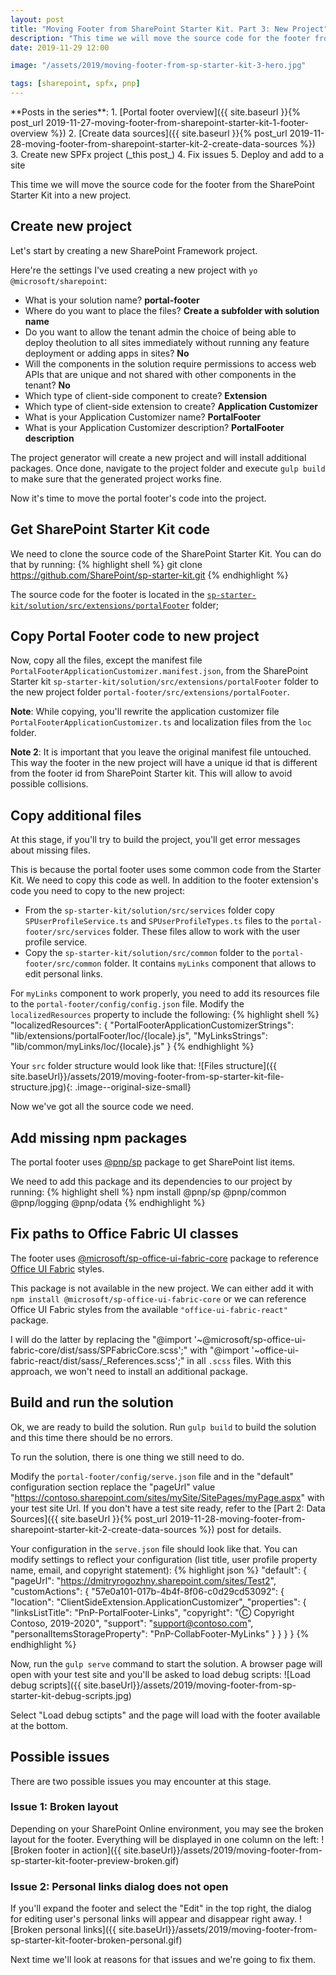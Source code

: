 ```yaml
---
layout: post
title: "Moving Footer from SharePoint Starter Kit. Part 3: New Project"
description: "This time we will move the source code for the footer from the SharePoint Starter Kit into a new project."
date: 2019-11-29 12:00

image: "/assets/2019/moving-footer-from-sp-starter-kit-3-hero.jpg"

tags: [sharepoint, spfx, pnp]
---
```


<aside markdown="1">
**Posts in the series**:
1. [Portal footer overview]({{ site.baseurl }}{% post_url 2019-11-27-moving-footer-from-sharepoint-starter-kit-1-footer-overview %})
2. [Create data sources]({{ site.baseurl }}{% post_url 2019-11-28-moving-footer-from-sharepoint-starter-kit-2-create-data-sources %})
3. Create new SPFx project (_this post_)
4. Fix issues
5. Deploy and add to a site
</aside>

This time we will move the source code for the footer from the SharePoint Starter Kit into a new project.

## Create new project

Let's start by creating a new SharePoint Framework project.

Here're the settings I've used creating a new project with `yo @microsoft/sharepoint`:
- What is your solution name? **portal-footer**
- Where do you want to place the files? **Create a subfolder with solution name**
- Do you want to allow the tenant admin the choice of being able to deploy theolution to all sites immediately without running any feature deployment or adding apps in sites? **No**
- Will the components in the solution require permissions to access web APIs that are unique and not shared with other components in the tenant? **No**
- Which type of client-side component to create? **Extension**
- Which type of client-side extension to create? **Application Customizer**
- What is your Application Customizer name? **PortalFooter**
- What is your Application Customizer description? **PortalFooter description**

The project generator will create a new project and will install additional packages. Once done, navigate to the project folder and execute `gulp build` to make sure that the generated project works fine.

Now it's time to move the portal footer's code into the project.

## Get SharePoint Starter Kit code

We need to clone the source code of the SharePoint Starter Kit. You can do that by running:
{% highlight shell %}
git clone https://github.com/SharePoint/sp-starter-kit.git
{% endhighlight %}

The source code for the footer is located in the [`sp-starter-kit/solution/src/extensions/portalFooter`](https://github.com/SharePoint/sp-starter-kit/tree/master/solution/src/extensions/portalFooter) folder;

## Copy Portal Footer code to new project

Now, copy all the files, except the manifest file `PortalFooterApplicationCustomizer.manifest.json`, from the SharePoint Starter kit `sp-starter-kit/solution/src/extensions/portalFooter` folder to the new project folder `portal-footer/src/extensions/portalFooter`.

**Note**: While copying, you'll rewrite the application customizer file `PortalFooterApplicationCustomizer.ts` and localization files from the `loc` folder.

**Note 2**: It is important that you leave the original manifest file untouched. This way the footer in the new project will have a unique id that is different from the footer id from SharePoint Starter kit. This will allow to avoid possible collisions.

## Copy additional files

At this stage, if you'll try to build the project, you'll get error messages about missing files.

This is because the portal footer uses some common code from the Starter Kit. We need to copy this code as well.
In addition to the footer extension's code you need to copy to the new project:
- From the `sp-starter-kit/solution/src/services` folder copy `SPUserProfileService.ts` and `SPUserProfileTypes.ts` files to the `portal-footer/src/services` folder. These files allow to work with the user profile service.
- Copy the `sp-starter-kit/solution/src/common` folder to the `portal-footer/src/common` folder. It contains `myLinks` component that allows to edit personal links.

For `myLinks` component to work properly, you need to add its resources file to the `portal-footer/config/config.json` file. Modify the `localizedResources` property to include the following:
{% highlight shell %}
"localizedResources": {
  "PortalFooterApplicationCustomizerStrings": "lib/extensions/portalFooter/loc/{locale}.js",
  "MyLinksStrings": "lib/common/myLinks/loc/{locale}.js"
}
{% endhighlight %}

Your `src` folder structure would look like that:
![Files structure]({{ site.baseUrl}}/assets/2019/moving-footer-from-sp-starter-kit-file-structure.jpg){: .image--original-size-small}

Now we've got all the source code we need.

## Add missing npm packages

The portal footer uses [@pnp/sp](https://pnp.github.io/pnpjs/documentation/getting-started/) package to get SharePoint list items.

We need to add this package and its dependencies to our project by running:
{% highlight shell %}
npm install @pnp/sp @pnp/common @pnp/logging @pnp/odata
{% endhighlight %}

## Fix paths to Office Fabric UI classes

The footer uses [@microsoft/sp-office-ui-fabric-core](https://docs.microsoft.com/en-us/sharepoint/dev/spfx/office-ui-fabric-integration) package to reference [Office UI Fabric](https://developer.microsoft.com/en-us/fabric#/) styles.

This package is not available in the new project. We can either add it with `npm install @microsoft/sp-office-ui-fabric-core` or we can reference Office UI Fabric styles from the available `"office-ui-fabric-react"` package.

I will do the latter by replacing the "@import '~@microsoft/sp-office-ui-fabric-core/dist/sass/SPFabricCore.scss';" with "@import '~office-ui-fabric-react/dist/sass/_References.scss';" in all `.scss` files. With this approach, we won't need to install an additional package.

## Build and run the solution

Ok, we are ready to build the solution. Run `gulp build` to build the solution and this time there should be no errors.

To run the solution, there is one thing we still need to do.

Modify the `portal-footer/config/serve.json` file and in the "default" configuration section replace the "pageUrl" value "https://contoso.sharepoint.com/sites/mySite/SitePages/myPage.aspx" with your test site Url. If you don't have a test site ready, refer to the [Part 2: Data Sources]({{ site.baseUrl }}{% post_url 2019-11-28-moving-footer-from-sharepoint-starter-kit-2-create-data-sources %}) post for details.

Your configuration in the `serve.json` file should look like that. You can modify settings to reflect your configuration (list title, user profile property name, email, and copyright statement):
{% highlight json %}
"default": {
  "pageUrl": "https://dmitryrogozhny.sharepoint.com/sites/Test2",
  "customActions": {
    "57e0a101-017b-4b4f-8f06-c0d29cd53092": {
      "location": "ClientSideExtension.ApplicationCustomizer",
      "properties": {
        "linksListTitle": "PnP-PortalFooter-Links",
        "copyright": "Ⓒ Copyright Contoso, 2019-2020",
        "support": "support@contoso.com",
        "personalItemsStorageProperty": "PnP-CollabFooter-MyLinks"
      }
    }
  }
}
{% endhighlight %}

Now, run the `gulp serve` command to start the solution. A browser page will open with your test site and you'll be asked to load debug scripts:
![Load debug scripts]({{ site.baseUrl}}/assets/2019/moving-footer-from-sp-starter-kit-debug-scripts.jpg)

Select "Load debug sctipts" and the page will load with the footer available at the bottom.

## Possible issues
There are two possible issues you may encounter at this stage.

### Issue 1: Broken layout
Depending on your SharePoint Online environment, you may see the broken layout for the footer. Everything will be displayed in one column on the left:
![Broken footer in action]({{ site.baseUrl}}/assets/2019/moving-footer-from-sp-starter-kit-footer-preview-broken.gif)

### Issue 2: Personal links dialog does not open
If you'll expand the footer and select the "Edit" in the top right, the dialog for editing user's personal links will appear and disappear right away.
![Broken personal links]({{ site.baseUrl}}/assets/2019/moving-footer-from-sp-starter-kit-footer-broken-personal.gif)

Next time we'll look at reasons for that issues and we're going to fix them.
